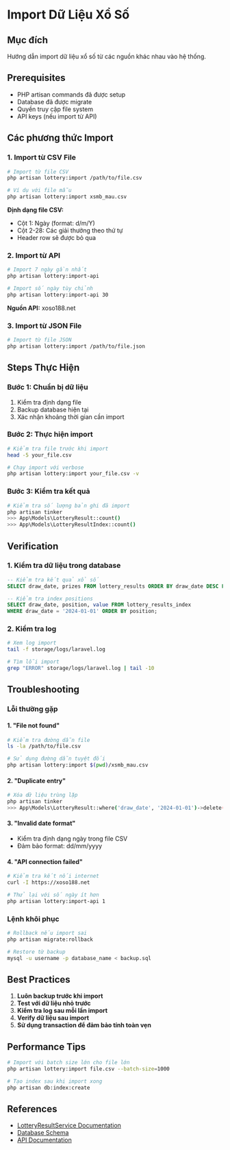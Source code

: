 # Import Dữ Liệu Xổ Số

## Mục đích
Hướng dẫn import dữ liệu xổ số từ các nguồn khác nhau vào hệ thống.

## Prerequisites
- PHP artisan commands đã được setup
- Database đã được migrate
- Quyền truy cập file system
- API keys (nếu import từ API)

## Các phương thức Import

### 1. Import từ CSV File

```bash
# Import từ file CSV
php artisan lottery:import /path/to/file.csv

# Ví dụ với file mẫu
php artisan lottery:import xsmb_mau.csv
```

**Định dạng file CSV:**
- Cột 1: Ngày (format: d/m/Y)
- Cột 2-28: Các giải thưởng theo thứ tự
- Header row sẽ được bỏ qua

### 2. Import từ API

```bash
# Import 7 ngày gần nhất
php artisan lottery:import-api

# Import số ngày tùy chỉnh
php artisan lottery:import-api 30
```

**Nguồn API:** xoso188.net

### 3. Import từ JSON File

```bash
# Import từ file JSON
php artisan lottery:import /path/to/file.json
```

## Steps Thực Hiện

### Bước 1: Chuẩn bị dữ liệu
1. Kiểm tra định dạng file
2. Backup database hiện tại
3. Xác nhận khoảng thời gian cần import

### Bước 2: Thực hiện import
```bash
# Kiểm tra file trước khi import
head -5 your_file.csv

# Chạy import với verbose
php artisan lottery:import your_file.csv -v
```

### Bước 3: Kiểm tra kết quả
```bash
# Kiểm tra số lượng bản ghi đã import
php artisan tinker
>>> App\Models\LotteryResult::count()
>>> App\Models\LotteryResultIndex::count()
```

## Verification

### 1. Kiểm tra dữ liệu trong database
```sql
-- Kiểm tra kết quả xổ số
SELECT draw_date, prizes FROM lottery_results ORDER BY draw_date DESC LIMIT 5;

-- Kiểm tra index positions
SELECT draw_date, position, value FROM lottery_results_index 
WHERE draw_date = '2024-01-01' ORDER BY position;
```

### 2. Kiểm tra log
```bash
# Xem log import
tail -f storage/logs/laravel.log

# Tìm lỗi import
grep "ERROR" storage/logs/laravel.log | tail -10
```

## Troubleshooting

### Lỗi thường gặp

#### 1. "File not found"
```bash
# Kiểm tra đường dẫn file
ls -la /path/to/file.csv

# Sử dụng đường dẫn tuyệt đối
php artisan lottery:import $(pwd)/xsmb_mau.csv
```

#### 2. "Duplicate entry"
```bash
# Xóa dữ liệu trùng lặp
php artisan tinker
>>> App\Models\LotteryResult::where('draw_date', '2024-01-01')->delete();
```

#### 3. "Invalid date format"
- Kiểm tra định dạng ngày trong file CSV
- Đảm bảo format: dd/mm/yyyy

#### 4. "API connection failed"
```bash
# Kiểm tra kết nối internet
curl -I https://xoso188.net

# Thử lại với số ngày ít hơn
php artisan lottery:import-api 1
```

### Lệnh khôi phục
```bash
# Rollback nếu import sai
php artisan migrate:rollback

# Restore từ backup
mysql -u username -p database_name < backup.sql
```

## Best Practices

1. **Luôn backup trước khi import**
2. **Test với dữ liệu nhỏ trước**
3. **Kiểm tra log sau mỗi lần import**
4. **Verify dữ liệu sau import**
5. **Sử dụng transaction để đảm bảo tính toàn vẹn**

## Performance Tips

```bash
# Import với batch size lớn cho file lớn
php artisan lottery:import file.csv --batch-size=1000

# Tạo index sau khi import xong
php artisan db:index:create
```

## References
- [LotteryResultService Documentation](../../services/LotteryResultService.md)
- [Database Schema](../development/database-schema.md)
- [API Documentation](../external-apis/xoso188-api.md) 
